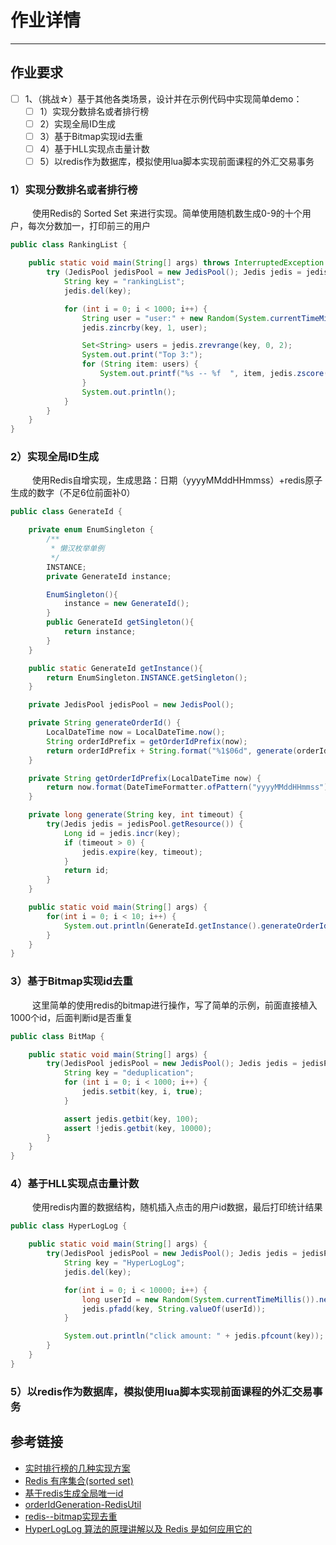 # 作业详情
***
## 作业要求
- [ ] 1、（挑战☆）基于其他各类场景，设计并在示例代码中实现简单demo：
    - [ ]  1）实现分数排名或者排行榜
    - [ ]  2）实现全局ID生成
    - [ ]  3）基于Bitmap实现id去重
    - [ ]  4）基于HLL实现点击量计数
    - [ ]  5）以redis作为数据库，模拟使用lua脚本实现前面课程的外汇交易事务
    
### 1）实现分数排名或者排行榜
&ensp;&ensp;&ensp;&ensp;&ensp;使用Redis的 Sorted Set 来进行实现。简单使用随机数生成0-9的十个用户，每次分数加一，打印前三的用户

```java
public class RankingList {

    public static void main(String[] args) throws InterruptedException {
        try (JedisPool jedisPool = new JedisPool(); Jedis jedis = jedisPool.getResource()) {
            String key = "rankingList";
            jedis.del(key);

            for (int i = 0; i < 1000; i++) {
                String user = "user:" + new Random(System.currentTimeMillis()).nextInt(10);
                jedis.zincrby(key, 1, user);

                Set<String> users = jedis.zrevrange(key, 0, 2);
                System.out.print("Top 3:");
                for (String item: users) {
                    System.out.printf("%s -- %f  ", item, jedis.zscore(key, item));
                }
                System.out.println();
            }
        }
    }
}
```

### 2）实现全局ID生成
&ensp;&ensp;&ensp;&ensp;&ensp;使用Redis自增实现，生成思路：日期（yyyyMMddHHmmss）+redis原子生成的数字（不足6位前面补0）

```java
public class GenerateId {

    private enum EnumSingleton {
        /**
         * 懒汉枚举单例
         */
        INSTANCE;
        private GenerateId instance;

        EnumSingleton(){
            instance = new GenerateId();
        }
        public GenerateId getSingleton(){
            return instance;
        }
    }

    public static GenerateId getInstance(){
        return EnumSingleton.INSTANCE.getSingleton();
    }

    private JedisPool jedisPool = new JedisPool();

    private String generateOrderId() {
        LocalDateTime now = LocalDateTime.now();
        String orderIdPrefix = getOrderIdPrefix(now);
        return orderIdPrefix + String.format("%1$06d", generate(orderIdPrefix, 5));
    }

    private String getOrderIdPrefix(LocalDateTime now) {
        return now.format(DateTimeFormatter.ofPattern("yyyyMMddHHmmss"));
    }

    private long generate(String key, int timeout) {
        try(Jedis jedis = jedisPool.getResource()) {
            Long id = jedis.incr(key);
            if (timeout > 0) {
                jedis.expire(key, timeout);
            }
            return id;
        }
    }

    public static void main(String[] args) {
        for(int i = 0; i < 10; i++) {
            System.out.println(GenerateId.getInstance().generateOrderId());
        }
    }
}
```

### 3）基于Bitmap实现id去重
&ensp;&ensp;&ensp;&ensp;&ensp;这里简单的使用redis的bitmap进行操作，写了简单的示例，前面直接植入1000个id，后面判断id是否重复

```java
public class BitMap {

    public static void main(String[] args) {
        try(JedisPool jedisPool = new JedisPool(); Jedis jedis = jedisPool.getResource()) {
            String key = "deduplication";
            for (int i = 0; i < 1000; i++) {
                jedis.setbit(key, i, true);
            }

            assert jedis.getbit(key, 100);
            assert !jedis.getbit(key, 10000);
        }
    }
}
```

### 4）基于HLL实现点击量计数
&ensp;&ensp;&ensp;&ensp;&ensp;使用redis内置的数据结构，随机插入点击的用户id数据，最后打印统计结果

```java
public class HyperLogLog {

    public static void main(String[] args) {
        try(JedisPool jedisPool = new JedisPool(); Jedis jedis = jedisPool.getResource()) {
            String key = "HyperLogLog";
            jedis.del(key);

            for(int i = 0; i < 10000; i++) {
                long userId = new Random(System.currentTimeMillis()).nextInt(100000000);
                jedis.pfadd(key, String.valueOf(userId));
            }

            System.out.println("click amount: " + jedis.pfcount(key));
        }
    }
}
```

### 5）以redis作为数据库，模拟使用lua脚本实现前面课程的外汇交易事务


## 参考链接
- [实时排行榜的几种实现方案](https://cloud.tencent.com/developer/article/1456823)
- [Redis 有序集合(sorted set)](https://www.runoob.com/redis/redis-sorted-sets.html)
- [基于redis生成全局唯一id](https://zhuanlan.zhihu.com/p/95814245)
- [orderIdGeneration-RedisUtil](https://github.com/smallFive55/orderIdGeneration/blob/master/src/main/java/com/five/generation/utils/RedisUtil.java)
- [redis--bitmap实现去重](https://blog.csdn.net/eos2009/article/details/80256604)
- [HyperLogLog 算法的原理讲解以及 Redis 是如何应用它的](https://juejin.cn/post/6844903785744056333)